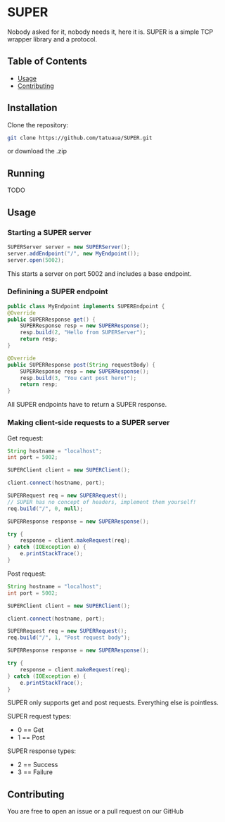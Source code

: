 # SUPER

Nobody asked for it, nobody needs it, here it is. SUPER is a simple TCP wrapper library and a protocol.

## Table of Contents
- [Usage](#usage)
- [Contributing](#contributing)

## Installation

Clone the repository:

   ```bash
   git clone https://github.com/tatuaua/SUPER.git
   ```

or download the .zip

## Running

TODO

## Usage

### Starting a SUPER server 

```java
SUPERServer server = new SUPERServer();
server.addEndpoint("/", new MyEndpoint());
server.open(5002);
```

This starts a server on port 5002 and includes a base endpoint.

### Definining a SUPER endpoint

```java
public class MyEndpoint implements SUPEREndpoint {
@Override
public SUPERResponse get() {
    SUPERResponse resp = new SUPERResponse();
    resp.build(2, "Hello from SUPERServer");
    return resp;
}

@Override
public SUPERResponse post(String requestBody) {
    SUPERResponse resp = new SUPERResponse();
    resp.build(3, "You cant post here!");
    return resp;
}
```

All SUPER endpoints have to return a SUPER response.

### Making client-side requests to a SUPER server

Get request:

```java
String hostname = "localhost";
int port = 5002;

SUPERClient client = new SUPERClient();

client.connect(hostname, port);

SUPERRequest req = new SUPERRequest();
// SUPER has no concept of headers, implement them yourself!
req.build("/", 0, null);

SUPERResponse response = new SUPERResponse();

try {
    response = client.makeRequest(req);
} catch (IOException e) {
    e.printStackTrace();
}
```

Post request:

```java
String hostname = "localhost";
int port = 5002;

SUPERClient client = new SUPERClient();

client.connect(hostname, port);

SUPERRequest req = new SUPERRequest();
req.build("/", 1, "Post request body");

SUPERResponse response = new SUPERResponse();

try {
    response = client.makeRequest(req);
} catch (IOException e) {
    e.printStackTrace();
}
```

SUPER only supports get and post requests. Everything else is pointless.

SUPER request types:
- 0 == Get
- 1 == Post

SUPER response types:
- 2 == Success
- 3 == Failure


## Contributing

You are free to open an issue or a pull request on our GitHub
